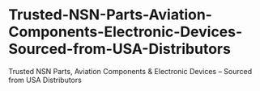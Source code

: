 # Trusted-NSN-Parts-Aviation-Components-Electronic-Devices-Sourced-from-USA-Distributors
Trusted NSN Parts, Aviation Components &amp; Electronic Devices – Sourced from USA Distributors
